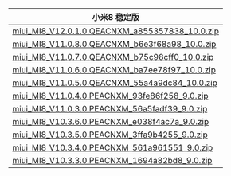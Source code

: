 | 小米8  稳定版    |
| ---- |
| [miui_MI8_V12.0.1.0.QEACNXM_a855357838_10.0.zip](https://hugeota.d.miui.com/V12.0.1.0.QEACNXM/miui_MI8_V12.0.1.0.QEACNXM_a855357838_10.0.zip)    |
| [miui_MI8_V11.0.8.0.QEACNXM_b6e3f68a98_10.0.zip](https://hugeota.d.miui.com/V11.0.8.0.QEACNXM/miui_MI8_V11.0.8.0.QEACNXM_b6e3f68a98_10.0.zip)    |
| [miui_MI8_V11.0.7.0.QEACNXM_b75c98cff0_10.0.zip](https://hugeota.d.miui.com/V11.0.7.0.QEACNXM/miui_MI8_V11.0.7.0.QEACNXM_b75c98cff0_10.0.zip)    |
| [miui_MI8_V11.0.6.0.QEACNXM_ba7ee78f97_10.0.zip](https://hugeota.d.miui.com/V11.0.6.0.QEACNXM/miui_MI8_V11.0.6.0.QEACNXM_ba7ee78f97_10.0.zip)    |
| [miui_MI8_V11.0.5.0.QEACNXM_55a4a9dc84_10.0.zip](https://hugeota.d.miui.com/V11.0.5.0.QEACNXM/miui_MI8_V11.0.5.0.QEACNXM_55a4a9dc84_10.0.zip)    |
| [miui_MI8_V11.0.4.0.PEACNXM_93fe86f258_9.0.zip](https://hugeota.d.miui.com/V11.0.4.0.PEACNXM/miui_MI8_V11.0.4.0.PEACNXM_93fe86f258_9.0.zip)    |
| [miui_MI8_V11.0.3.0.PEACNXM_56a5fadf39_9.0.zip](https://hugeota.d.miui.com/V11.0.3.0.PEACNXM/miui_MI8_V11.0.3.0.PEACNXM_56a5fadf39_9.0.zip)    |
| [miui_MI8_V10.3.6.0.PEACNXM_e038f4ac7a_9.0.zip](https://hugeota.d.miui.com/V10.3.6.0.PEACNXM/miui_MI8_V10.3.6.0.PEACNXM_e038f4ac7a_9.0.zip)    |
| [miui_MI8_V10.3.5.0.PEACNXM_3ffa9b4255_9.0.zip](https://hugeota.d.miui.com/V10.3.5.0.PEACNXM/miui_MI8_V10.3.5.0.PEACNXM_3ffa9b4255_9.0.zip)    |
| [miui_MI8_V10.3.4.0.PEACNXM_561a961551_9.0.zip](https://hugeota.d.miui.com/V10.3.4.0.PEACNXM/miui_MI8_V10.3.4.0.PEACNXM_561a961551_9.0.zip)    |
| [miui_MI8_V10.3.3.0.PEACNXM_1694a82bd8_9.0.zip](https://hugeota.d.miui.com/V10.3.3.0.PEACNXM/miui_MI8_V10.3.3.0.PEACNXM_1694a82bd8_9.0.zip)    |
